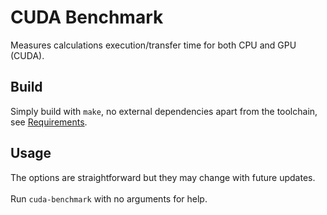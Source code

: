 # CUDA Benchmark

Measures calculations execution/transfer time for both CPU and GPU (CUDA).

## Build

Simply build with `make`, no external dependencies apart from the toolchain, see [Requirements](doc/DEV.md#requirements).

## Usage

The options are straightforward but they may change with future updates.
\
\
Run `cuda-benchmark` with no arguments for help.
